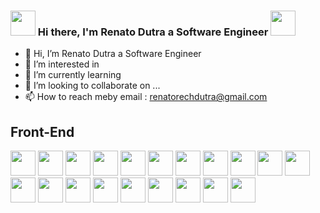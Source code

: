 ### <img height="40em" src="https://images.emojiterra.com/google/android-pie/512px/1f44b.png"> Hi there, I'm Renato Dutra a Software Engineer <img height="40em" src="https://images.emojiterra.com/google/android-11/512px/1f9d1-1f3fb-1f4bb.png">


- 👋 Hi, I’m Renato Dutra a Software Engineer 
- 👀 I’m interested in 
- 🌱 I’m currently learning 
- 💞️ I’m looking to collaborate on ...
- 📫 How to reach meby email : renatorechdutra@gmail.com


<div>
    <h2>Front-End</h2>
    <img height="40em" src="https://img.shields.io/badge/HTML5-E34F26?style=for-the-badge&logo=html5&logoColor=white" />
    <img height="40em" src="https://img.shields.io/badge/CSS3-1572B6?style=for-the-badge&logo=css3&logoColor=white" />
    <img height="40em" src="https://img.shields.io/badge/JavaScript-323330?style=for-the-badge&logo=javascript&logoColor=F7DF1E" />
    <img height="40em" src="https://img.shields.io/badge/React-20232A?style=for-the-badge&logo=react&logoColor=61DAFB" />
    <img height="40em" src="https://img.shields.io/badge/TypeScript-007ACC?style=for-the-badge&logo=typescript&logoColor=white" />
    <img height="40em" src="https://img.shields.io/badge/json-5E5C5C?style=for-the-badge&logo=json&logoColor=white" />
    <img height="40em" src="https://img.shields.io/badge/npm-CB3837?style=for-the-badge&logo=npm&logoColor=white" />
    <img height="40em" src="https://img.shields.io/badge/Yarn-2C8EBB?style=for-the-badge&logo=yarn&logoColor=white" />
    <img height="40em" src="https://img.shields.io/badge/Chart.js-FF6384?style=for-the-badge&logo=chartdotjs&logoColor=white" />
    <img height="40em" src="https://img.shields.io/badge/styled--components-DB7093?style=for-the-badge&logo=styled-components&logoColor=white" />
    <img height="40em" src="https://img.shields.io/badge/Material--UI-0081CB?style=for-the-badge&logo=material-ui&logoColor=white" />
    <img height="40em" src="https://img.shields.io/badge/Chakra--UI-319795?style=for-the-badge&logo=chakra-ui&logoColor=white" />
    <img height="40em" src="https://img.shields.io/badge/Tailwind_CSS-38B2AC?style=for-the-badge&logo=tailwind-css&logoColor=white" />
    <img height="40em" src="https://img.shields.io/badge/Bootstrap-563D7C?style=for-the-badge&logo=bootstrap&logoColor=white" />
    <img height="40em" src="https://img.shields.io/badge/-materialize--css-ff69b4?style=for-the-badge&logo=materialize--css&logoColor=white" />
    <img height="40em" src="https://img.shields.io/badge/Ant%20Design-1890FF?style=for-the-badge&logo=antdesign&logoColor=white" />
    <img height="40em" src="https://img.shields.io/badge/Redux-593D88?style=for-the-badge&logo=redux&logoColor=white" />
    <img height="40em" src="https://img.shields.io/badge/React_Router-CA4245?style=for-the-badge&logo=react-router&logoColor=white" />
    <img height="40em" src="https://img.shields.io/badge/JWT-000000?style=for-the-badge&logo=JSON%20web%20tokens&logoColor=whit" />
    <img height="40em" src="https://img.shields.io/badge/markdown-%23000000.svg?style=for-the-badge&logo=markdown&logoColor=white">
  </div>
<!---
RenatoHash/RenatoHash is a ✨ special ✨ repository because its `README.md` (this file) appears on your GitHub profile.
You can click the Preview link to take a look at your changes.
--->

